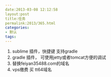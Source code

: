 ```yaml
---
date:2013-03-08 12:12:58
layout:post
title:任务
permalink:2013/365.html
categories:
- 默认
tags:
---
```



 1. sublime 插件，快捷键 支持gradle
 2. gradle 插件， 可使用jetty或者tomcat方便的调试
 3. 替换feiyan35488.com的域名
 4. vps缴费 买 tt64域名